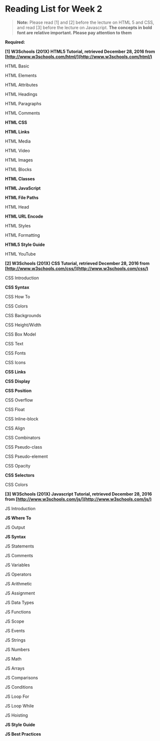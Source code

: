 # Reading List for Week 2

> **Note:** Please read [1] and [2] before the lecture on HTML 5 and CSS, and read [3] before the lecture on Javascript. **The concepts in bold font are relative important. Please pay attention to them**

**Required:**

**[1] W3Schools (201X) HTML5 Tutorial, retrieved December 28, 2016 from [http://www.w3schools.com/html/](http://www.w3schools.com/html/)**

HTML Basic

HTML Elements

HTML Attributes

HTML Headings

HTML Paragraphs

HTML Comments

**HTML CSS**

**HTML Links**

HTML Media

HTML Video

HTML Images

HTML Blocks

**HTML Classes**

**HTML JavaScript**

**HTML File Paths**

HTML Head

**HTML URL Encode**

HTML Styles

HTML Formatting

**HTML5 Style Guide**

HTML YouTube



**[2] W3Schools (201X) CSS Tutorial, retrieved December 28, 2016 from [http://www.w3schools.com/css/](http://www.w3schools.com/css/)**

CSS Introduction

**CSS Syntax**

CSS How To

CSS Colors

CSS Backgrounds

CSS Height/Width


CSS Box Model

CSS Text

CSS Fonts

CSS Icons

**CSS Links**

**CSS Display**

**CSS Position**

CSS Overflow

CSS Float

CSS Inline-block

CSS Align

CSS Combinators

CSS Pseudo-class

CSS Pseudo-element

CSS Opacity

**CSS Selectors**

CSS Colors




**[3] W3Schools (201X) Javascript Tutorial, retrieved December 28, 2016 from [http://www.w3schools.com/js/](http://www.w3schools.com/js/)**

JS Introduction

**JS Where To**

JS Output

**JS Syntax**

JS Statements


JS Comments

JS Variables

JS Operators


JS Arithmetic

JS Assignment

JS Data Types


JS Functions

JS Scope

JS Events

JS Strings

JS Numbers

JS Math


JS Arrays

JS Comparisons

JS Conditions

JS Loop For

JS Loop While

JS Hoisting

**JS Style Guide**

**JS Best Practices**
